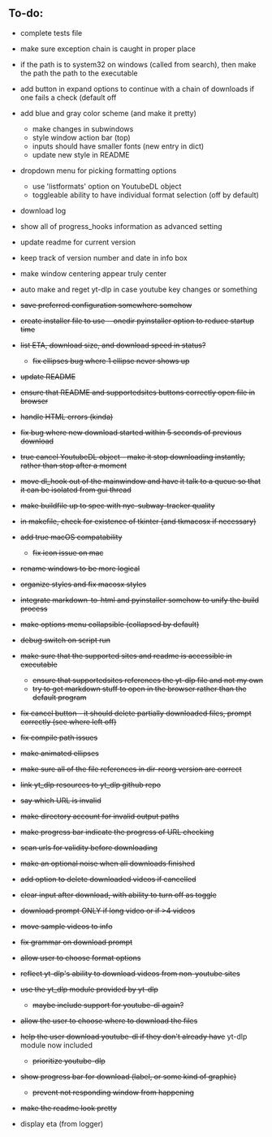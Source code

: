 ## To-do:

- complete tests file
- make sure exception chain is caught in proper place

- if the path is to system32 on windows (called from search), then make the path the path to the executable

- add button in expand options to continue with a chain of downloads if one fails a check (default off

- add blue and gray color scheme (and make it pretty)
    - make changes in subwindows
    - style window action bar (top)
    - inputs should have smaller fonts (new entry in dict)
    - update new style in README

- dropdown menu for picking formatting options
    - use 'listformats' option on YoutubeDL object
    - toggleable ability to have individual format selection (off by default)

- download log

- show all of progress_hooks information as advanced setting

- update readme for current version
- keep track of version number and date in info box

- make window centering appear truly center
- auto make and reget yt-dlp in case youtube key changes or something

- ~~save preferred configuration somewhere somehow~~
- ~~create installer file to use --onedir pyinstaller option to reduce startup time~~
- ~~list ETA, download size, and download speed in status?~~
    - ~~fix ellipses bug where 1 ellipse never shows up~~
- ~~update README~~
- ~~ensure that README and supportedsites buttons correctly open file in browser~~
- ~~handle HTML errors (kinda)~~
- ~~fix bug where new download started within 5 seconds of previous download~~
- ~~true cancel YoutubeDL object - make it stop downloading instantly, rather than stop after a moment~~
- ~~move dl_hook out of the mainwindow and have it talk to a queue so that it can be isolated from gui thread~~
- ~~make buildfile up to spec with nyc-subway-tracker quality~~
- ~~in makefile, check for existence of tkinter (and tkmacosx if necessary)~~
- ~~add true macOS compatability~~
    - ~~fix icon issue on mac~~
- ~~rename windows to be more logical~~
- ~~organize styles and fix macosx styles~~
- ~~integrate markdown-to-html and pyinstaller somehow to unify the build process~~
- ~~make options menu collapsible (collapsed by default)~~
- ~~debug switch on script run~~
- ~~make sure that the supported sites and readme is accessible in executable~~
    - ~~ensure that supportedsites references the yt-dlp file and not my own~~
    - ~~try to get markdown stuff to open in the browser rather than the default program~~
- ~~fix cancel button - it should delete partially downloaded files, prompt correctly (see where left off)~~
- ~~fix compile path issues~~
- ~~make animated ellipses~~
- ~~make sure all of the file references in dir-reorg version are correct~~
- ~~link yt_dlp resources to yt_dlp github repo~~
- ~~say which URL is invalid~~
- ~~make directory account for invalid output paths~~
- ~~make progress bar indicate the progress of URL checking~~
- ~~scan urls for validity before downloading~~
- ~~make an optional noise when all downloads finished~~
- ~~add option to delete downloaded videos if cancelled~~
- ~~clear input after download, with ability to turn off as toggle~~
- ~~download prompt ONLY if long video or if >4 videos~~
- ~~move sample videos to info~~
- ~~fix grammar on download prompt~~
- ~~allow user to choose format options~~
- ~~reflect yt-dlp's ability to download videos from non-youtube sites~~
- ~~use the yt_dlp module provided by yt-dlp~~
    - ~~maybe include support for youtube-dl again?~~
- ~~allow the user to choose where to download the files~~
- ~~help the user download youtube-dl if they don't already have~~ yt-dlp module now included
    - ~~prioritize youtube-dlp~~
- ~~show progress bar for download (label, or some kind of graphic)~~
    - ~~prevent not responding window from happening~~
- ~~make the readme look pretty~~

- display eta (from logger)